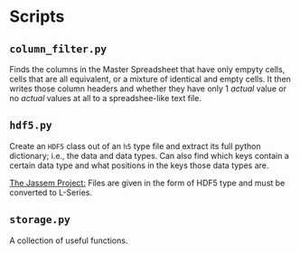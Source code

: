 # Scripts

## `column_filter.py`

Finds the columns in the Master Spreadsheet that have only empyty cells, cells that are all equivalent, or a mixture of identical and empty cells. It then writes those column headers and whether they have only 1 *actual* value or no *actual* values at all to a spreadshee-like text file.

## `hdf5.py`

Create an `HDF5` class out of an `h5` type file and extract its full python dictionary; i.e., the data and data types. Can also find which keys contain a certain data type and what positions in the keys those data types are. 

<u>The Jassem Project:</u> Files are given in the form of HDF5 type and must be converted to L-Series.

## `storage.py`

A collection of useful functions.
